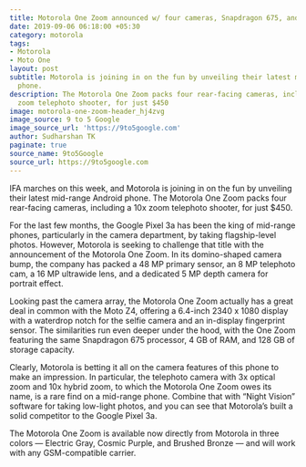 ```yaml
---
title: Motorola One Zoom announced w/ four cameras, Snapdragon 675, and more
date: 2019-09-06 06:18:00 +05:30
category: motorola
tags:
- Motorola
- Moto One
layout: post
subtitle: Motorola is joining in on the fun by unveiling their latest mid-range Android
  phone.
description: The Motorola One Zoom packs four rear-facing cameras, including a 10x
  zoom telephoto shooter, for just $450
image: motorola-one-zoom-header_hj4zvg
image_source: 9 to 5 Google
image_source_url: 'https://9to5google.com'
author: Sudharshan TK
paginate: true
source_name: 9to5Google
source_url: https://9to5google.com
---
```


IFA marches on this week, and Motorola is joining in on the fun by unveiling their latest mid-range Android phone. The Motorola One Zoom packs four rear-facing cameras, including a 10x zoom telephoto shooter, for just $450.

For the last few months, the Google Pixel 3a has been the king of mid-range phones, particularly in the camera department, by taking flagship-level photos. However, Motorola is seeking to challenge that title with the announcement of the Motorola One Zoom. In its domino-shaped camera bump, the company has packed a 48 MP primary sensor, an 8 MP telephoto cam, a 16 MP ultrawide lens, and a dedicated 5 MP depth camera for portrait effect.

Looking past the camera array, the Motorola One Zoom actually has a great deal in common with the Moto Z4, offering a 6.4-inch 2340 x 1080 display with a waterdrop notch for the selfie camera and an in-display fingerprint sensor. The similarities run even deeper under the hood, with the One Zoom featuring the same Snapdragon 675 processor, 4 GB of RAM, and 128 GB of storage capacity.

Clearly, Motorola is betting it all on the camera features of this phone to make an impression. In particular, the telephoto camera with 3x optical zoom and 10x hybrid zoom, to which the Motorola One Zoom owes its name, is a rare find on a mid-range phone. Combine that with “Night Vision” software for taking low-light photos, and you can see that Motorola’s built a solid competitor to the Google Pixel 3a.

The Motorola One Zoom is available now directly from Motorola in three colors — Electric Gray, Cosmic Purple, and Brushed Bronze — and will work with any GSM-compatible carrier.
